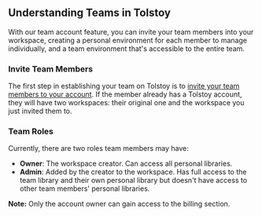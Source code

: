 ## Understanding Teams in Tolstoy

With our team account feature, you can invite your team members into your workspace, creating a personal environment for each member to manage individually, and a team environment that's accessible to the entire team.

### Invite Team Members

The first step in establishing your team on Tolstoy is to [invite your team members to your account](https://help.gotolstoy.com/en/articles/5752903-how-to-use-team-accounts-in-tolstoy). If the member already has a Tolstoy account, they will have two workspaces: their original one and the workspace you just invited them to.

### Team Roles

Currently, there are two roles team members may have:

- **Owner**: The workspace creator. Can access all personal libraries.
- **Admin**: Added by the creator to the workspace. Has full access to the team library and their own personal library but doesn't have access to other team members' personal libraries.

**Note:** Only the account owner can gain access to the billing section.